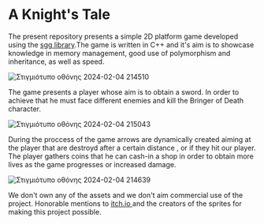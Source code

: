 # A Knight's Tale 

The present repository presents a simple 2D platform game developed using the <a href="https://github.com/cgaueb/sgg">sgg library</a>.The game is written in C++ and it's aim is to showcase knowledge in memory management, good use of polymorphism and inheritance, as well as speed.

![Στιγμιότυπο οθόνης 2024-02-04 214510](https://github.com/StavrosArm/Knights-Tale/assets/75743598/e6a54b2e-9c49-4229-a61c-41d5e3c8b0d2)

The game presents a player whose aim is to obtain a sword. 
In order to achieve that he must face different enemies and kill the Bringer of Death character.

![Στιγμιότυπο οθόνης 2024-02-04 215043](https://github.com/StavrosArm/Knights-Tale/assets/75743598/2ba05feb-2157-4a17-8d69-b350e8d7842d)


During the proccess of the game arrows are dynamically created aiming at the player that are destroyd after a certain distance , or if they hit our player.
The player gathers coins that he can cash-in a shop in order to obtain more lives as the game progresses or increased damage.

![Στιγμιότυπο οθόνης 2024-02-04 214639](https://github.com/StavrosArm/Knights-Tale/assets/75743598/8ebbbac9-ee63-46b2-9f84-5a64e562167c)

We don't own any of the assets and we don't aim commercial use of the project. Honorable mentions to <a href="itch.io">itch.io <a> and the 
creators of the sprites for making this project possible.
